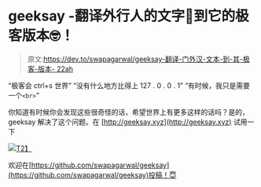 # geeksay -翻译外行人的文字👶到它的极客版本🤓！

> 原文:[https://dev.to/swapagarwal/geeksay-翻译-门外汉-文本-到-其-极客-版本- 22ah](https://dev.to/swapagarwal/geeksay---translate-layman-text--to-its-geeky-version--22ah)

“极客会 ctrl+s 世界”
“没有什么地方比得上 127 . 0 . 0 . 1”
“有时候，我只是需要一个`<br>`”

你知道有时候你会发现这些很奇怪的话，希望世界上有更多这样的话吗？是的，geeksay 解决了这个问题。在 [http://geeksay.xyz](http://geeksay.xyz) 试用一下

[![](../Images/6e0bc96b0dfc7b50d7605a333aeef9ad.png)T2】](https://res.cloudinary.com/practicaldev/image/fetch/s--cxkX-CeM--/c_limit%2Cf_auto%2Cfl_progressive%2Cq_66%2Cw_880/https://raw.githubusercontent.com/swapagarwal/geeksay/master/demo.gif)

欢迎在[https://github.com/swapagarwal/geeksay](https://github.com/swapagarwal/geeksay)投稿！😇
